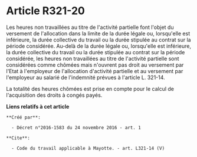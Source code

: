 # Article R321-20

Les heures non travaillées au titre de l'activité partielle font l'objet du versement de l'allocation dans la limite de la
durée légale ou, lorsqu'elle est inférieure, la durée collective du travail ou la durée stipulée au contrat sur la période
considérée. Au-delà de la durée légale ou, lorsqu'elle est inférieure, la durée collective du travail ou la durée stipulée au
contrat sur la période considérée, les heures non travaillées au titre de l'activité partielle sont considérées comme chômées
mais n'ouvrent pas droit au versement par l'Etat à l'employeur de l'allocation d'activité partielle et au versement par
l'employeur au salarié de l'indemnité prévues à l'article L. 321-14. 

La totalité des heures chômées est prise en compte pour le calcul de l'acquisition des droits à congés payés.

**Liens relatifs à cet article**

	**Créé par**:

	  - Décret n°2016-1583 du 24 novembre 2016 - art. 1

	**Cite**:

	  - Code du travail applicable à Mayotte. - art. L321-14 (V)

